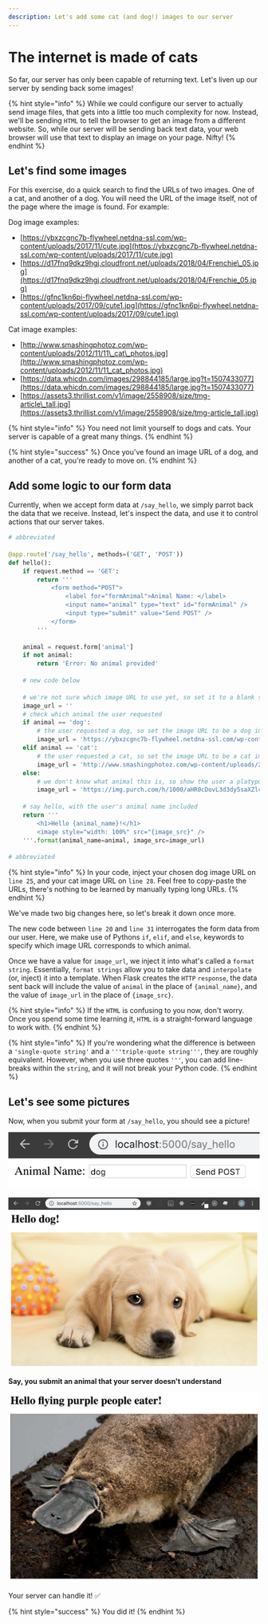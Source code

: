 ```yaml
---
description: Let's add some cat (and dog!) images to our server
---
```


# The internet is made of cats

So far, our server has only been capable of returning text. Let's liven up our server by sending back some images!

{% hint style="info" %}
While we could configure our server to actually send image files, that gets into a little too much complexity for now. Instead, we'll be sending `HTML` to tell the browser to get an image from a different website. So, while our server will be sending back text data, your web browser will use that text to display an image on your page. Nifty!
{% endhint %}

## Let's find some images

For this exercise, do a quick search to find the URLs of two images. One of a cat, and another of a dog. You will need the URL of the image itself, not of the page where the image is found. For example:

Dog image examples:

* [https://ybxzcgnc7b-flywheel.netdna-ssl.com/wp-content/uploads/2017/11/cute.jpg](https://ybxzcgnc7b-flywheel.netdna-ssl.com/wp-content/uploads/2017/11/cute.jpg)
* [https://d17fnq9dkz9hgj.cloudfront.net/uploads/2018/04/Frenchie\_05.jpg](https://d17fnq9dkz9hgj.cloudfront.net/uploads/2018/04/Frenchie_05.jpg)
* [https://gfnc1kn6pi-flywheel.netdna-ssl.com/wp-content/uploads/2017/09/cute1.jpg](https://gfnc1kn6pi-flywheel.netdna-ssl.com/wp-content/uploads/2017/09/cute1.jpg)

Cat image examples:

* [http://www.smashingphotoz.com/wp-content/uploads/2012/11/11\_cat\_photos.jpg](http://www.smashingphotoz.com/wp-content/uploads/2012/11/11_cat_photos.jpg)
* [https://data.whicdn.com/images/298844185/large.jpg?t=1507433077](https://data.whicdn.com/images/298844185/large.jpg?t=1507433077)
* [https://assets3.thrillist.com/v1/image/2558908/size/tmg-article\_tall.jpg](https://assets3.thrillist.com/v1/image/2558908/size/tmg-article_tall.jpg)

{% hint style="info" %}
You need not limit yourself to dogs and cats. Your server is capable of a great many things.
{% endhint %}

{% hint style="success" %}
Once you've found an image URL of a dog, and another of a cat, you're ready to move on.
{% endhint %}

## Add some logic to our form data

Currently, when we accept form data at `/say_hello`, we simply parrot back the data that we receive. Instead, let's inspect the data, and use it to control actions that our server takes.

```python
# abbreviated

@app.route('/say_hello', methods=('GET', 'POST'))
def hello():
    if request.method == 'GET':
        return '''
            <form method="POST">
                <label for="formAnimal">Animal Name: </label>
                <input name="animal" type="text" id="formAnimal" />
                <input type="submit" value="Send POST" />
            </form>
        '''
        
    animal = request.form['animal']
    if not animal:
        return 'Error: No animal provided'
    
    # new code below
    
    # we're not sure which image URL to use yet, so set it to a blank string.
    image_url = ''
    # check which animal the user requested
    if animal == 'dog':
        # the user requested a dog, so set the image URL to be a dog image
        image_url = 'https://ybxzcgnc7b-flywheel.netdna-ssl.com/wp-content/uploads/2017/11/cute.jpg'
    elif animal == 'cat':
        # the user requested a cat, so set the image URL to be a cat image
        image_url = 'http://www.smashingphotoz.com/wp-content/uploads/2012/11/11_cat_photos.jpg'
    else:
        # we don't know what animal this is, so show the user a platypus
        image_url = 'https://img.purch.com/h/1000/aHR0cDovL3d3dy5saXZlc2NpZW5jZS5jb20vaW1hZ2VzL2kvMDAwLzAwOS82Nzkvb3JpZ2luYWwvMDkwNTExLXBsYXR5cHVzLTAyLmpwZw=='

    # say hello, with the user's animal name included
    return '''
        <h1>Hello {animal_name}!</h1>
        <image style="width: 100%" src="{image_src}" />
    '''.format(animal_name=animal, image_src=image_url)

# abbreviated

```

{% hint style="info" %}
In your code, inject your chosen dog image URL on `line 25`, and your cat image URL on `line 28`. Feel free to copy-paste the URLs, there's nothing to be learned by manually typing long URLs.
{% endhint %}

We've made two big changes here, so let's break it down once more.

The new code between `line 20` and `line 31` interrogates the form data from our user. Here, we make use of Pythons `if`, `elif`, and `else`, keywords to specify which image URL corresponds to which animal.

Once we have a value for `image_url`, we inject it into what's called a `format string`. Essentially, `format strings` allow you to take data and `interpolate` \(or, inject\) it into a template. When Flask creates the `HTTP` `response`, the data sent back will include the value of `animal` in the place of `{animal_name}`, and the value of `image_url` in the place of `{image_src}`.

{% hint style="info" %}
If the `HTML` is confusing to you now, don't worry. Once you spend some time learning it, `HTML` is a straight-forward language to work with.
{% endhint %}

{% hint style="info" %}
If you're wondering what the difference is between a `'single-quote string'` and a `'''triple-quote string'''`, they are roughly equivalent. However, when you use three quotes `'''`, you can add line-breaks within the `string`, and it will not break your Python code.
{% endhint %}

## Let's see some pictures

Now, when you submit your form at `/say_hello`, you should see a picture!

![](../.gitbook/assets/image%20%281%29.png)

![d&apos;awwww](../.gitbook/assets/image%20%284%29.png)

**Say, you submit an animal that your server doesn't understand**

![](../.gitbook/assets/image%20%2813%29.png)

Your server can handle it! ✅

{% hint style="success" %}
You did it!
{% endhint %}

